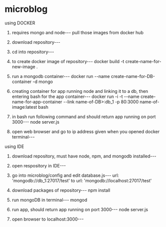 # microblog

using DOCKER

1) requires mongo and node---
pull those images from docker hub

2) download repository---

3) cd into repository---

4) to create docker image of repository---
docker build -t create-name-for-new-image . 

5) run a mongodb container---
docker run --name create-name-for-DB-container -d mongo

6) creating container for app running node and linking it to a db, then entering bash for the app container---
docker run -i -t --name create-name-for-app-container --link name-of-DB>:db_1 -p 80:3000 name-of-image:latest bash 

7) in bash run following command and should return app running on port 3000---
node server.js

8) open web browser and go to ip address given when you opened docker terminal---

using IDE

1) download repository, must have node, npm, and mongodb installed---

2) open respository in IDE---

3) go into microblog/config and edit database.js---
url: 'mongodb://db_1:27017/test' to url: 'mongodb://localhost:27017/test'

4) download packages of repository---
npm install

5) run mongoDB in terminal---
mongod

6) run app, should return app running on port 3000---
node server.js

7) open browser to localhost:3000---



